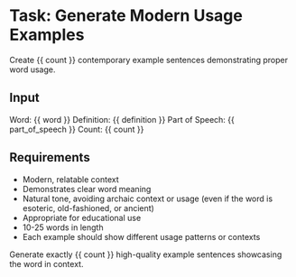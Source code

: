 # Task: Generate Modern Usage Examples

Create {{ count }} contemporary example sentences demonstrating proper word usage.

## Input

Word: {{ word }}
Definition: {{ definition }}
Part of Speech: {{ part_of_speech }}
Count: {{ count }}

## Requirements

-   Modern, relatable context
-   Demonstrates clear word meaning
-   Natural tone, avoiding archaic context or usage (even if the word is esoteric, old-fashioned, or ancient)
-   Appropriate for educational use
-   10-25 words in length
-   Each example should show different usage patterns or contexts

Generate exactly {{ count }} high-quality example sentences showcasing the word in context.
